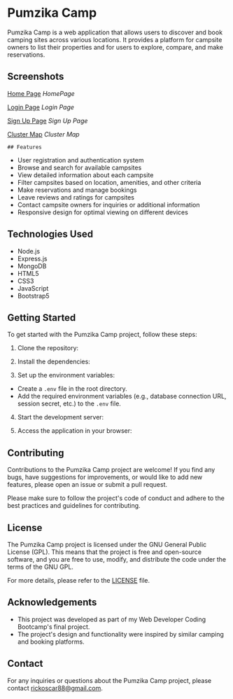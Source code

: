 # Pumzika Camp

Pumzika Camp is a web application that allows users to discover and book camping sites across various locations. It provides a platform for campsite owners to list their properties and for users to explore, compare, and make reservations.

## Screenshots

[Home Page](/Screenshots/Pumzika-Camp.png)
_HomePage_

[Login Page](/Screenshots/Login.png)
_Login Page_

[Sign Up Page](/Screenshots/Register.png)
_Sign Up Page_

[Cluster Map](/Screenshots/PumzikaClusterMap.png)
_Cluster Map_

    ## Features

- User registration and authentication system
- Browse and search for available campsites
- View detailed information about each campsite
- Filter campsites based on location, amenities, and other criteria
- Make reservations and manage bookings
- Leave reviews and ratings for campsites
- Contact campsite owners for inquiries or additional information
- Responsive design for optimal viewing on different devices

## Technologies Used

- Node.js
- Express.js
- MongoDB
- HTML5
- CSS3
- JavaScript
- Bootstrap5

## Getting Started

To get started with the Pumzika Camp project, follow these steps:

1. Clone the repository:

2. Install the dependencies:

3. Set up the environment variables:

- Create a `.env` file in the root directory.
- Add the required environment variables (e.g., database connection URL, session secret, etc.) to the `.env` file.

4. Start the development server:

5. Access the application in your browser:

## Contributing

Contributions to the Pumzika Camp project are welcome! If you find any bugs, have suggestions for improvements, or would like to add new features, please open an issue or submit a pull request.

Please make sure to follow the project's code of conduct and adhere to the best practices and guidelines for contributing.

## License

The Pumzika Camp project is licensed under the GNU General Public License (GPL). This means that the project is free and open-source software, and you are free to use, modify, and distribute the code under the terms of the GNU GPL.

For more details, please refer to the [LICENSE](LICENSE) file.

## Acknowledgements

- This project was developed as part of my Web Developer Coding Bootcamp's final project.
- The project's design and functionality were inspired by similar camping and booking platforms.

## Contact

For any inquiries or questions about the Pumzika Camp project, please contact [rickoscar88@gmail.com](mailto:rickoscar88@gmail.com).
